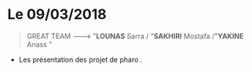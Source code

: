 # Le 09/03/2018

> GREAT TEAM ---> "**LOUNAS** Sarra / "**SAKHIRI** Mostafa /"**YAKINE** Anass "


- Les présentation des projet de pharo .



